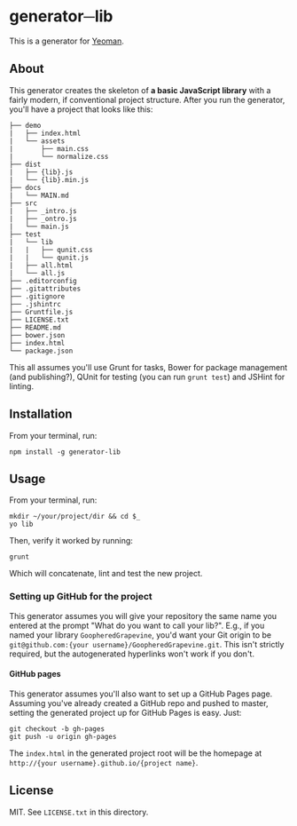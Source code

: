 # generator─lib

This is a generator for [Yeoman](http://yeoman.io).

## About

This generator creates the skeleton of **a basic JavaScript library** with a
fairly modern, if conventional project structure. After you run the generator,
you'll have a project that looks like this:

    ├── demo
    |   ├── index.html
    |   └── assets
    |       ├── main.css
    |       └── normalize.css
    ├── dist
    |   ├── {lib}.js
    |   └── {lib}.min.js
    ├── docs
    |   └── MAIN.md
    ├── src
    |   ├── _intro.js
    |   ├── _ontro.js
    |   └── main.js
    ├── test
    |   └── lib
    |   |   ├── qunit.css
    |   |   └── qunit.js
    |   ├── all.html
    |   └── all.js
    ├── .editorconfig
    ├── .gitattributes
    ├── .gitignore
    ├── .jshintrc
    ├── Gruntfile.js
    ├── LICENSE.txt
    ├── README.md
    ├── bower.json
    ├── index.html
    └── package.json

This all assumes you'll use Grunt for tasks, Bower for package management (and
publishing?), QUnit for testing (you can run `grunt test`) and JSHint for
linting.

## Installation

From your terminal, run:

    npm install -g generator-lib

## Usage

From your terminal, run:

    mkdir ~/your/project/dir && cd $_
    yo lib

Then, verify it worked by running:

    grunt

Which will concatenate, lint and test the new project.

### Setting up GitHub for the project

This generator assumes you will give your repository the same name you
entered at the prompt "What do you want to call your lib?". E.g., if you
named your library `GoopheredGrapevine`, you'd want your Git origin to
be `git@github.com:{your username}/GoopheredGrapevine.git`. This isn't
strictly required, but the autogenerated hyperlinks won't work if you
don't.

#### GitHub pages

This generator assumes you'll also want to set up a GitHub Pages page.
Assuming you've already created a GitHub repo and pushed to master,
setting the generated project up for GitHub Pages is easy. Just:

    git checkout -b gh-pages
    git push -u origin gh-pages

The `index.html` in the generated project root will be the homepage at
`http://{your username}.github.io/{project name}`.

## License

MIT. See `LICENSE.txt` in this directory.
